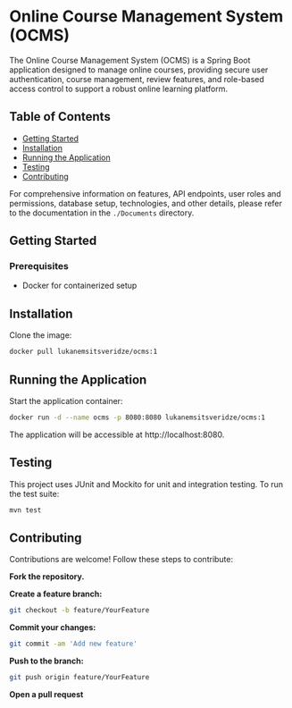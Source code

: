 # Online Course Management System (OCMS)

The Online Course Management System (OCMS) is a Spring Boot application designed to manage online courses, providing secure user authentication, course management, review features, and role-based access control to support a robust online learning platform.

## Table of Contents

- [Getting Started](#getting-started)
- [Installation](#installation)
- [Running the Application](#running-the-application)
- [Testing](#testing)
- [Contributing](#contributing)

For comprehensive information on features, API endpoints, user roles and permissions, database setup, technologies, and other details, please refer to the documentation in the `./Documents` directory.

## Getting Started

### Prerequisites
- Docker for containerized setup

## Installation

Clone the image:

```bash
docker pull lukanemsitsveridze/ocms:1
```

## Running the Application

Start the application container:

```bash
docker run -d --name ocms -p 8080:8080 lukanemsitsveridze/ocms:1
```

The application will be accessible at http://localhost:8080.

## Testing

This project uses JUnit and Mockito for unit and integration testing. To run the test suite:

```bash
mvn test
```

## Contributing

Contributions are welcome! Follow these steps to contribute:

**Fork the repository.**

**Create a feature branch:**

```bash
git checkout -b feature/YourFeature
```

**Commit your changes:**

```bash
git commit -am 'Add new feature'
```

**Push to the branch:**

```bash
git push origin feature/YourFeature
```

**Open a pull request**

